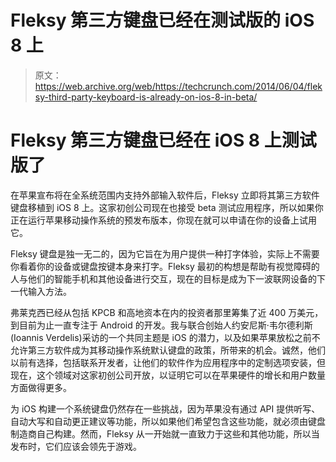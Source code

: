 # Fleksy 第三方键盘已经在测试版的 iOS 8 上 

> 原文：<https://web.archive.org/web/https://techcrunch.com/2014/06/04/fleksy-third-party-keyboard-is-already-on-ios-8-in-beta/>

# Fleksy 第三方键盘已经在 iOS 8 上测试版了

在苹果宣布将在全系统范围内支持外部输入软件后，Fleksy 立即将其第三方软件键盘移植到 iOS 8 上。这家初创公司现在也接受 beta 测试应用程序，所以如果你正在运行苹果移动操作系统的预发布版本，你现在就可以申请在你的设备上试用它。

Fleksy 键盘是独一无二的，因为它旨在为用户提供一种打字体验，实际上不需要你看着你的设备或键盘按键本身来打字。Fleksy 最初的构想是帮助有视觉障碍的人与他们的智能手机和其他设备进行交互，现在的目标是成为下一波联网设备的下一代输入方法。

弗莱克西已经从包括 KPCB 和高地资本在内的投资者那里筹集了近 400 万美元，到目前为止一直专注于 Android 的开发。我与联合创始人约安尼斯·韦尔德利斯(Ioannis Verdelis)采访的一个共同主题是 iOS 的潜力，以及如果苹果放松之前不允许第三方软件成为其移动操作系统默认键盘的政策，所带来的机会。诚然，他们以前有选择，包括联系开发者，让他们的软件作为应用程序中的定制选项安装，但现在，这个领域对这家初创公司开放，以证明它可以在苹果硬件的增长和用户数量方面做得更多。

为 iOS 构建一个系统键盘仍然存在一些挑战，因为苹果没有通过 API 提供听写、自动大写和自动更正建议等功能，所以如果他们希望包含这些功能，就必须由键盘制造商自己构建。然而，Fleksy 从一开始就一直致力于这些和其他功能，所以当发布时，它们应该会领先于游戏。